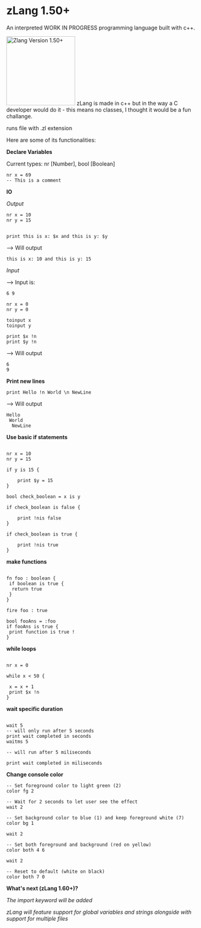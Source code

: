 # zLang 1.50+
An interpreted WORK IN PROGRESS programming language built with c++.

<img width="180" height="180" alt="Zlang Version 1.50+" src="https://github.com/user-attachments/assets/bcd7b942-b35b-46fd-90a9-0ef1d72c3a09" />
zLang is made in c++ but in the way a C developer would do it - this means no classes, I thought it would be a fun challange.

runs file with .zl extension

Here are some of its functionalities:

**Declare Variables**

Current types: nr [Number], bool [Boolean]

```zLang
nr x = 69
-- This is a comment
```

**IO**

*Output*

```zLang
nr x = 10
nr y = 15


print this is x: $x and this is y: $y
```

--> Will output

```zLang
this is x: 10 and this is y: 15
```

*Input*

--> Input is: 
```
6 9 
```

```zLang
nr x = 0
nr y = 0

toinput x
toinput y

print $x !n
print $y !n
```

--> Will output

```zLang
6
9
```

**Print new lines**

```zlang 
print Hello !n World \n NewLine
```
--> Will output

```zLang
Hello
 World
  NewLine
```

**Use basic if statements**

```zLang

nr x = 10
nr y = 15

if y is 15 {

    print $y = 15
}

bool check_boolean = x is y

if check_boolean is false {

    print !nis false
}

if check_boolean is true {

    print !nis true
}

```

**make functions**

```zLang

fn foo : boolean {
 if boolean is true {
  return true
 }
}

fire foo : true

bool fooAns = :foo
if fooAns is true {
 print function is true !
}

```

**while loops**

```zLang

nr x = 0

while x < 50 {

 x = x + 1
 print $x !n
}
```


**wait specific duration**

```zLang

wait 5
-- will only run after 5 seconds
print wait completed in seconds
waitms 5

-- will run after 5 miliseconds

print wait completed in miliseconds
```

**Change console color**

```zLang
-- Set foreground color to light green (2)
color fg 2

-- Wait for 2 seconds to let user see the effect
wait 2

-- Set background color to blue (1) and keep foreground white (7)
color bg 1

wait 2

-- Set both foreground and background (red on yellow)
color both 4 6

wait 2

-- Reset to default (white on black)
color both 7 0

```


**What's next (zLang 1.60+)?**

*The import keyword will be added*

*zLang will feature support for global variables and strings alongside with support for multiple files*
